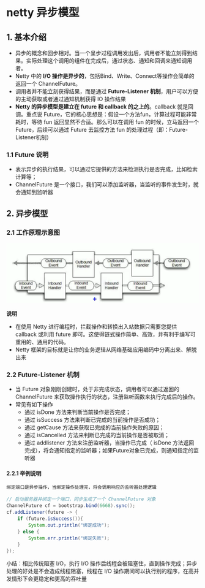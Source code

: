 # netty 异步模型



## 1. 基本介绍

- 异步的概念和回步相对。当一个呈步过程调用发出后，调用者不能立刻得到结果。实际处理这个调用的组件在完成后，通过状态、通知和回调来通知调用者。
- Netty 中的 **I/O 操作是异步的**，包括Bind、Write、Connect等操作会简单的返回一个 ChannelFuture。
- 调用者并不能立刻获得结果，而是通过 **Future-Listener 机制**，用户可以方便的主动获取或者通过通知机制获得 IO 操作结果
- **Netty 的异步模型是建立在 future 和 callback 的之上的**。callback 就是回调。重点说 Future，它的核心思想是：假设一个方法fun，计算过程可能非常耗时，等待 fun 返回显然不合适。那么可以在调用 fun 的时候，立马返回一个 Future，后续可以通过 Future 去监控方法 fun 的处理过程（即：Future-Listener机制）



### 1.1 Future 说明

- 表示异步的执行结果，可以通过它提供的方法来检测执行是否完成，比如检索计算等；
- ChannelFuture 是一个接口，我们可以添加监听器，当监听的事件发生时，就会通知到监听器



## 2. 异步模型

### 2.1 工作原理示意图

![4-model-async-1](https://raw.githubusercontent.com/XuZhuohao/picture/master/java/Frame/Distributed/netty/4-model-async-1.png)



**说明**

- 在使用 Netty 进行编程时，拦截操作和转换出入站数据只需要您提供 callback 或利用 future 即可。这使得链式操作简单、高效，并有利于编写可重用的、通用的代码。
- Netty 框架的目标就是让你的业务逻辑从网络基础应用编码中分离出来、解脱出来



### 2.2 Future-Listener 机制

- 当 Future 对象刚刚创建时，处于非完成状态，调用者可以通过返回的 ChannelFuture 来获取操作执行的状态，注册监听函数来执行完成后的操作。
- 常见有如下操作
  - 通过 isDone 方法来判断当前操作是否完成；
  - 通过 isSuccess 方法来判断已完成的当前操作是否成功；
  - 通过 getCause 方法来获取已完成的当前操作失败的原因；
  - 通过 isCancelled 方法来判断已完成的当前操作是否被取消；
  - 通过 addlistener 方法来注册监听器，当操作已完成（ isDone 方法返回完成），将会通知指定的监听器；如果Future对象已完成，则通知指定的监听器

#### 2.2.1 举例说明

```txt
绑定端口是异步操作，当绑定操作处理完，将会调用响应的监听器处理逻辑
```

```java
// 启动服务器并绑定一个端口，同步生成了一个 ChannelFuture 对象
ChannelFuture cf = bootstrap.bind(6668).sync();
cf.addListener(future -> {
    if (future.isSuccess()){
        System.out.println("绑定成功");
    } else {
        System.err.println("绑定失败");
    }
});
```

小结：相比传统阻塞 I/O，执行 I/O 操作后线程会被阻塞住，直到操作完成；异步处理的好处是不会造成线程阻塞，线程在 I/O 操作期间可以执行别的程序，在高并发情形下会更稳定和更高的吞吐量